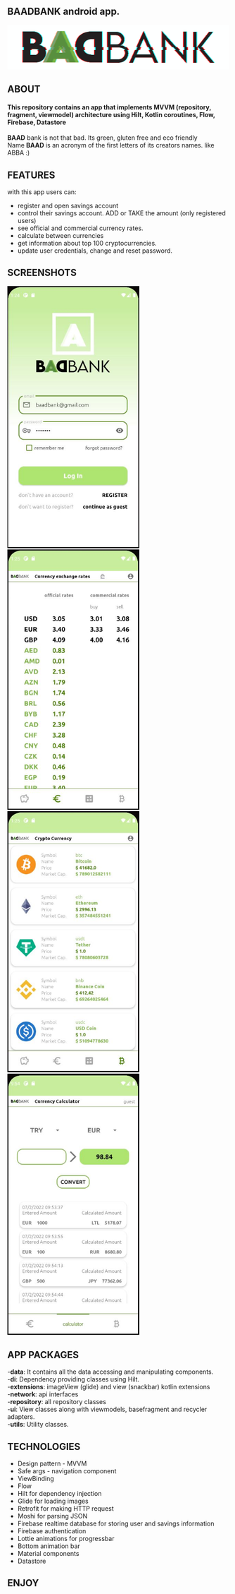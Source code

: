 ## **BAADBANK android app.** 
![](forReadme/animlogo.gif)

## ABOUT
#### This repository contains an app that implements MVVM (repository, fragment, viewmodel) architecture using Hilt, Kotlin coroutines, Flow, Firebase, Datastore </br>
**BAAD** bank is not that bad. Its green, gluten free and eco friendly </br>
Name **BAAD** is an acronym of the first letters of its creators names.  like ABBA :) 

## FEATURES
with this app users can:

- register and open savings account
- control their savings account. ADD or TAKE the amount (only registered users)
- see official and commercial currency rates. 
- calculate between currencies
- get information about top 100 cryptocurrencies.  
- update user credentials, change and reset password. 

## SCREENSHOTS
<img src="forReadme/01.jpg" width=300> <img src="forReadme/02.jpg" width=300> <img src="forReadme/03.jpg" width=300> <img src="forReadme/04.JPG" width=300>

## APP PACKAGES
-**data**: It contains all the data accessing and manipulating components. <br/>
-**di**: Dependency providing classes using Hilt. <br/>
-**extensions**: imageView (glide) and view (snackbar) kotlin extensions <br/>
-**network**: api interfaces <br/>
-**repository**: all repository classes <br/>
-**ui**: View classes along with viewmodels, basefragment and recycler adapters. <br/>
-**utils**: Utility classes. <br/>

## TECHNOLOGIES

- Design pattern -  MVVM 
- Safe args - navigation component
- ViewBinding
- Flow
- Hilt for dependency injection
- Glide for loading images
- Retrofit for making HTTP request
- Moshi for parsing JSON
- Firebase realtime database for storing user and savings information
- Firebase authentication 
- Lottie animations for progressbar
- Bottom animation bar
- Material components
- Datastore

## ENJOY


